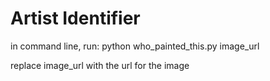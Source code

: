 # Artist Identifier

in command line, run:
python who_painted_this.py image_url

replace image_url with the url for the image

